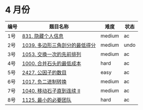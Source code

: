 # 4 月份

**编号**|**题目名称**|**难度**|**状态**
--------|------------|--------|--------
1号|[831. 隐藏个人信息](./第1题%20831.%20隐藏个人信息)|medium|ac
2号|[1039. 多边形三角剖分的最低得分](./第2题%201039.%20多边形三角剖分的最低得分)|medium|undo
3号|[1053. 交换一次的先前排列](./第3题%201053.%20交换一次的先前排列)|medium|ac
4号|[1000. 合并石头的最低成本](./第4题%201000.%20合并石头的最低成本)|hard|ac
5号|[2427. 公因子的数目](./第5题%202427.%20公因子的数目)|easy|ac
6号|[1017. 负二进制转换](./第6题%201017.%20负二进制转换)|medium|ac
7号|[1040. 移动石子直到连续 II](./第7题%201040.%20移动石子直到连续%20II)|medium|ac
8号|[1125. 最小的必要团队](./第8题%2011125.%20最小的必要团队)|hard|ac
